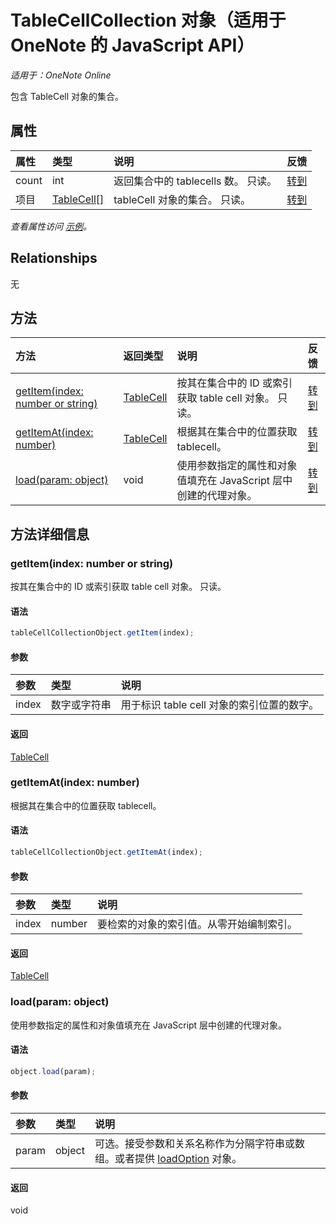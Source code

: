 ﻿# TableCellCollection 对象（适用于 OneNote 的 JavaScript API）

_适用于：OneNote Online_  


包含 TableCell 对象的集合。

## 属性

| 属性     | 类型   |说明|反馈|
|:---------------|:--------|:----------|:-------|
|count|int|返回集合中的 tablecells 数。 只读。|[转到](https://github.com/OfficeDev/office-js-docs/issues/new?title=OneNote-tableCellCollection-count)|
|项目|[TableCell[]](tablecell.md)|tableCell 对象的集合。 只读。|[转到](https://github.com/OfficeDev/office-js-docs/issues/new?title=OneNote-tableCellCollection-items)|

_查看属性访问 [示例](#示例)。_

## Relationships
无


## 方法

| 方法           | 返回类型    |说明| 反馈|
|:---------------|:--------|:----------|:-------|
|[getItem(index: number or string)](#getitemindex-number-or-string)|[TableCell](tablecell.md)|按其在集合中的 ID 或索引获取 table cell 对象。 只读。|[转到](https://github.com/OfficeDev/office-js-docs/issues/new?title=OneNote-tableCellCollection-getItem)|
|[getItemAt(index: number)](#getitematindex-number)|[TableCell](tablecell.md)|根据其在集合中的位置获取 tablecell。|[转到](https://github.com/OfficeDev/office-js-docs/issues/new?title=OneNote-tableCellCollection-getItemAt)|
|[load(param: object)](#loadparam-object)|void|使用参数指定的属性和对象值填充在 JavaScript 层中创建的代理对象。|[转到](https://github.com/OfficeDev/office-js-docs/issues/new?title=OneNote-tableCellCollection-load)|

## 方法详细信息


### getItem(index: number or string)
按其在集合中的 ID 或索引获取 table cell 对象。 只读。

#### 语法
```js
tableCellCollectionObject.getItem(index);
```

#### 参数
| 参数    | 类型   |说明|
|:---------------|:--------|:----------|
|index|数字或字符串|用于标识 table cell 对象的索引位置的数字。|

#### 返回
[TableCell](tablecell.md)

### getItemAt(index: number)
根据其在集合中的位置获取 tablecell。

#### 语法
```js
tableCellCollectionObject.getItemAt(index);
```

#### 参数
| 参数    | 类型   |说明|
|:---------------|:--------|:----------|
|index|number|要检索的对象的索引值。从零开始编制索引。|

#### 返回
[TableCell](tablecell.md)

### load(param: object)
使用参数指定的属性和对象值填充在 JavaScript 层中创建的代理对象。

#### 语法
```js
object.load(param);
```

#### 参数
| 参数    | 类型   |说明|
|:---------------|:--------|:----------|
|param|object|可选。接受参数和关系名称作为分隔字符串或数组。或者提供 [loadOption](loadoption.md) 对象。|

#### 返回
void
